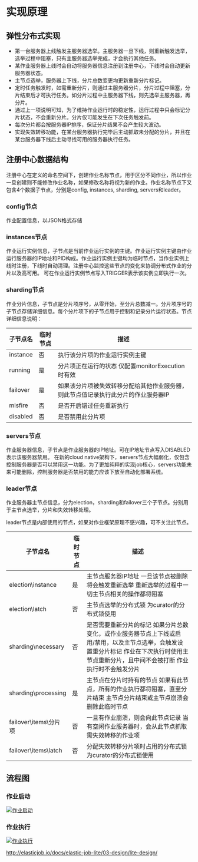 # 实现原理

## 弹性分布式实现

- 第一台服务器上线触发主服务器选举。主服务器一旦下线，则重新触发选举，选举过程中阻塞，只有主服务器选举完成，才会执行其他任务。
- 某作业服务器上线时会自动将服务器信息注册到注册中心，下线时会自动更新服务器状态。
- 主节点选举，服务器上下线，分片总数变更均更新重新分片标记。
- 定时任务触发时，如需重新分片，则通过主服务器分片，分片过程中阻塞，分片结束后才可执行任务。如分片过程中主服务器下线，则先选举主服务器，再分片。
- 通过上一项说明可知，为了维持作业运行时的稳定性，运行过程中只会标记分片状态，不会重新分片。分片仅可能发生在下次任务触发前。
- 每次分片都会按服务器IP排序，保证分片结果不会产生较大波动。
- 实现失效转移功能，在某台服务器执行完毕后主动抓取未分配的分片，并且在某台服务器下线后主动寻找可用的服务器执行任务。

## 注册中心数据结构

注册中心在定义的命名空间下，创建作业名称节点，用于区分不同作业，所以作业一旦创建则不能修改作业名称，如果修改名称将视为新的作业。作业名称节点下又包含4个数据子节点，分别是config, instances, sharding, servers和leader。

### config节点

作业配置信息，以JSON格式存储

### instances节点

作业运行实例信息，子节点是当前作业运行实例的主键。作业运行实例主键由作业运行服务器的IP地址和PID构成。作业运行实例主键均为临时节点，当作业实例上线时注册，下线时自动清理。注册中心监控这些节点的变化来协调分布式作业的分片以及高可用。 可在作业运行实例节点写入TRIGGER表示该实例立即执行一次。

### sharding节点

作业分片信息，子节点是分片项序号，从零开始，至分片总数减一。分片项序号的子节点存储详细信息。每个分片项下的子节点用于控制和记录分片运行状态。节点详细信息说明：

| 子节点名 | 临时节点 | 描述                                                         |
| -------- | -------- | ------------------------------------------------------------ |
| instance | 否       | 执行该分片项的作业运行实例主键                               |
| running  | 是       | 分片项正在运行的状态 仅配置monitorExecution时有效            |
| failover | 是       | 如果该分片项被失效转移分配给其他作业服务器，则此节点值记录执行此分片的作业服务器IP |
| misfire  | 否       | 是否开启错过任务重新执行                                     |
| disabled | 否       | 是否禁用此分片项                                             |

### servers节点

作业服务器信息，子节点是作业服务器的IP地址。可在IP地址节点写入DISABLED表示该服务器禁用。 在新的cloud native架构下，servers节点大幅弱化，仅包含控制服务器是否可以禁用这一功能。为了更加纯粹的实现job核心，servers功能未来可能删除，控制服务器是否禁用的能力应该下放至自动化部署系统。

### leader节点

作业服务器主节点信息，分为election，sharding和failover三个子节点。分别用于主节点选举，分片和失效转移处理。

leader节点是内部使用的节点，如果对作业框架原理不感兴趣，可不关注此节点。

| 子节点名              | 临时节点 | 描述                                                         |
| --------------------- | -------- | ------------------------------------------------------------ |
| election\instance     | 是       | 主节点服务器IP地址 一旦该节点被删除将会触发重新选举 重新选举的过程中一切主节点相关的操作都将阻塞 |
| election\latch        | 否       | 主节点选举的分布式锁 为curator的分布式锁使用                 |
| sharding\necessary    | 否       | 是否需要重新分片的标记 如果分片总数变化，或作业服务器节点上下线或启用/禁用，以及主节点选举，会触发设置重分片标记 作业在下次执行时使用主节点重新分片，且中间不会被打断 作业执行时不会触发分片 |
| sharding\processing   | 是       | 主节点在分片时持有的节点 如果有此节点，所有的作业执行都将阻塞，直至分片结束 主节点分片结束或主节点崩溃会删除此临时节点 |
| failover\items\分片项 | 否       | 一旦有作业崩溃，则会向此节点记录 当有空闲作业服务器时，会从此节点抓取需失效转移的作业项 |
| failover\items\latch  | 否       | 分配失效转移分片项时占用的分布式锁 为curator的分布式锁使用   |

## 流程图

### 作业启动

[![作业启动](http://ovfotjrsi.bkt.clouddn.com/docs/img/principles/job_start.jpg)](http://ovfotjrsi.bkt.clouddn.com/docs/img/principles/job_start.jpg)

### 作业执行

[![作业执行](http://ovfotjrsi.bkt.clouddn.com/docs/img/principles/job_exec.jpg)](http://ovfotjrsi.bkt.clouddn.com/docs/img/principles/job_exec.jpg)





http://elasticjob.io/docs/elastic-job-lite/03-design/lite-design/